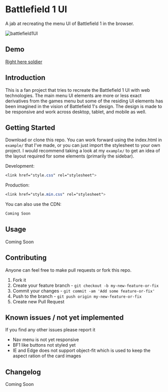 # Battlefield 1 UI
A jab at recreating the menu UI of Battlefield 1 in the browser.

![battlefield1UI](https://raw.githubusercontent.com/lasseborly/images_rep/master/bf1_menu.gif)

## Demo
[Right here soldier](https://arth101.github.io/battlefield1UI/example)

## Introduction
This is a fan project that tries to recreate the Battlefield 1 UI with web technologies. The main menu UI elements are more or less exact derivatives from the games menu but some of the residing UI elements has been imagined in the vision of Battlefield 1's design. The design is made to be responsive and work across desktop, tablet, and mobile as well.

## Getting Started

Download or clone this repo. You can work forward using the index.html in `example/` that I've made, or you can just import the stylesheet to your own project. I would recommend taking a look at my `example/` to get an idea of the layout required for some elements (primarily the sidebar).

Development:
```css
<link href="style.css" rel="stylesheet">
```
Production:
```css
<link href="style.min.css" rel="stylesheet">
```

You can also use the CDN:
```css
Coming Soon
```

## Usage

Coming Soon

## Contributing
Anyone can feel free to make pull requests or fork this repo.

1. Fork it
2. Create your feature branch - `git checkout -b my-new-feature-or-fix`
3. Commit your changes - `git commit -am 'Add some feature-or-fix'`
4. Push to the branch - `git push origin my-new-feature-or-fix`
5. Create new Pull Request

## Known issues / not yet implemented
If you find any other issues please report it

* Nav menu is not yet responsive
* BF1 like buttons not styled yet
* IE and Edge does not support object-fit which is used to keep the aspect ration of the card images

## Changelog

Coming Soon
